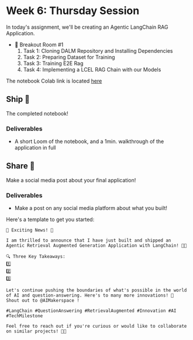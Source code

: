 # Week 6: Thursday Session

In today's assignment, we'll be creating an Agentic LangChain RAG Application.

- 🤝 Breakout Room #1
  1. Task 1: Cloning DALM Repository and Installing Dependencies
  2. Task 2: Preparing Dataset for Training
  3. Task 3: Training E2E Rag
  4. Task 4: Implementing a LCEL RAG Chain with our Models

The notebook Colab link is located [here](https://colab.research.google.com/drive/1_b-4kfyfHwUdnLsqrN_CO5QDnVx-VVoD?usp=sharing)

## Ship 🚢

The completed notebook!

### Deliverables

- A short Loom of the notebook, and a 1min. walkthrough of the application in full

## Share 🚀

Make a social media post about your final application!

### Deliverables

- Make a post on any social media platform about what you built!

Here's a template to get you started:

```
🚀 Exciting News! 🚀

I am thrilled to announce that I have just built and shipped an Agentic Retrieval Augmented Generation Application with LangChain! 🎉🤖

🔍 Three Key Takeaways:
1️⃣ 
2️⃣ 
3️⃣ 

Let's continue pushing the boundaries of what's possible in the world of AI and question-answering. Here's to many more innovations! 🚀
Shout out to @AIMakerspace !

#LangChain #QuestionAnswering #RetrievalAugmented #Innovation #AI #TechMilestone

Feel free to reach out if you're curious or would like to collaborate on similar projects! 🤝🔥
```